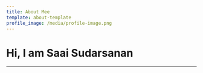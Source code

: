 ```yaml
---
title: About Mee
template: about-template
profile_image: /media/profile-image.png
---
```


# Hi, I am Saai Sudarsanan
---